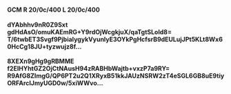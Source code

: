 #### GCM R 20/0c/400 L 20/0c/400
**dYAbhhv9nR0Z9Sxt**<br/>**gdHdAsO/omuKAEmRG+Y9rdOjWcgkjuX/qaTgtSLold8=**<br/>**T/6twbET3Svgf9PjbiaIygykVyunlyE3OYkPgHcfsrB9dEULujJPt5KLt8Wx60HcCg18JU+tyzwujz8f...**<br/><br/>
**8XEXn9gHg9gRBMME**<br/>**f2ElHYhtGZ2OjCtNAusH94zRABHbWajtb+vxzP7a9RY=**<br/>**R9AfG8ZlmgG/QP6PT2u2Q1XRyxB51kkJAUzNSRW2zT4eSGL6GB8uE9tiyORFArclJmyUGD0w/5xiWWvo...**